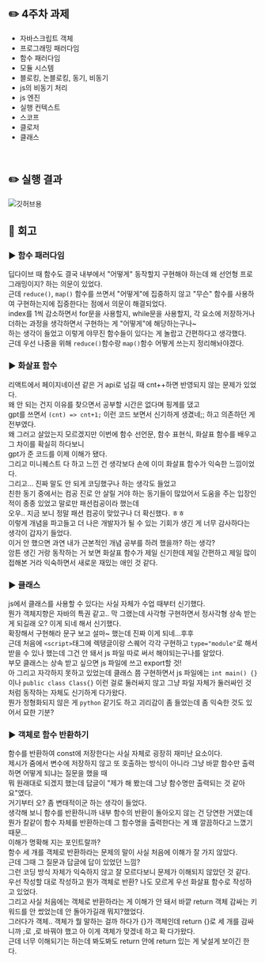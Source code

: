 ## ✏️ 4주차 과제
- 자바스크립트 객체
- 프로그래밍 패러다임
- 함수 패러다임
- 모듈 시스템
- 블로킹, 논블로킹, 동기, 비동기
- js의 비동기 처리
- js 엔진
- 실행 컨텍스트
- 스코프
- 클로저
- 클래스

<br>

## ✏️ 실행 결과
![깃허브용](https://github.com/user-attachments/assets/019b2bb6-8342-45fe-a85a-fc9733a46632)

## 👀 회고
### ▶️ 함수 패러다임
딥다이브 때 함수도 결국 내부에서 "어떻게" 동작할지 구현해야 하는데 왜 선언형 프로그래밍이지? 하는 의문이 있었다.<br>
근데 `reduce()`, `map()` 함수를 쓰면서 "어떻게"에 집중하지 않고 "무슨" 함수를 사용하여 구현하는지에 집중한다는 점에서 의문이 해결되었다.<br>
index를 1씩 감소하면서 for문을 사용할지, while문을 사용할지, 각 요소에 저장하거나 더하는 과정을 생각하면서 구현하는 게 "어떻게"에 해당하는구나~<br>
하는 생각이 들었고 이렇게 야무진 함수들이 있다는 게 놀랍고 간편하다고 생각했다.<br>
근데 우선 나중을 위해 `reduce()`함수랑 `map()`함수 어떻게 쓰는지 정리해놔야겠다.

### ▶️ 화살표 함수
리액트에서 페이지네이션 같은 거 api로 넘길 때 cnt++하면 반영되지 않는 문제가 있었다.<br>
왜 안 되는 건지 이유를 찾으면서 공부할 시간은 없다며 핑계를 댔고<br>
gpt를 쓰면서 `(cnt) => cnt+1;` 이런 코드 보면서 신기하게 생겼네;; 하고 의존하던 게 전부였다.<br>
왜 그러고 살았는지 모르겠지만 이번에 함수 선언문, 함수 표현식, 화살표 함수를 배우고 그 차이를 확실히 하다보니<br>
gpt가 준 코드를 이제 이해가 됐다.<br>
그리고 미니퀘스트 다 하고 느낀 건 생각보다 손에 이미 화살표 함수가 익숙한 느낌이었다.<br>
그리고... 진짜 말도 안 되게 코딩했구나 하는 생각도 들었고<br>
친한 동기 중에서는 컴공 진로 안 살릴 거야 하는 동기들이 많았어서 도움을 주는 입장인 적이 종종 있었고 말로만 패션컴공이라 했는데<br>
오우.. 지금 보니 정말 패션 컴공이 맞았구나 더 확신했다. ㅎㅎ<br>
이렇게 개념을 파고들고 더 나은 개발자가 될 수 있는 기회가 생긴 게 너무 감사하다는 생각이 갑자기 들었다.<br>
이거 안 했으면 과연 내가 근본적인 개념 공부를 하려 했을까? 하는 생각?<br>
암튼 생긴 거랑 동작하는 거 보면 화살표 함수가 제일 신기한데 제일 간편하고 제일 많이 접해본 거라 익숙하면서 새로운 재밌는 애인 것 같다.

### ▶️ 클래스
js에서 클래스를 사용할 수 있다는 사실 자체가 수업 때부터 신기했다.<br>
뭔가 객체지향은 자바의 특권 같고.. 막 그랬는데 사각형 구현하면서 정사각형 상속 받는 게 되길래 오? 이게 되네 해서 신기했다.<br>
확장해서 구현해라 문구 보고 설마~ 했는데 진짜 이게 되네...후후<br>
근데 처음에 `<script>`태그에 렉탱글이랑 스퀘어 각각 구현하고 `type="module"`로 해서 받을 수 있나 했는데 그건 안 돼서 js 파일 따로 써서 해야되는구나를 알았다.<br>
부모 클래스는 상속 받고 싶으면 js 파일에 쓰고 export할 것!<br>
아 그리고 자각하지 못하고 있었는데 클래스 쯤 구현하면서 js 파일에는 `int main() {}`이나 `public class Class{}` 이런 걸로 둘러싸지 않고 그냥 파일 자체가 둘러싸인 것처럼 동작하는 자체도 신기하게 다가왔다.<br>
뭔가 정형화되지 않은 게 `python` 같기도 하고 괴리감이 좀 들었는데 좀 익숙한 것도 있어서 묘한 기분?

### ▶️ 객체로 함수 반환하기
함수를 반환하여 const에 저장한다는 사실 자체로 굉장히 재미난 요소이다.<br>
제시가 줌에서 변수에 저장하지 않고 또 호출하는 방식이 아니라 그냥 바깥 함수만 출력하면 어떻게 되냐는 질문을 했을 때<br>
뭐 원래대로 되겠지 했는데 답글이 "제가 해 봤는데 그냥 함수명만 출력되는 것 같아요"였다.<br>
거기부터 오? 좀 변태적이군 하는 생각이 들었다.<br>
생각해 보니 함수를 반환하니까 내부 함수의 반환이 돌아오지 않는 건 당연한 거였는데<br>
뭔가 칼같이 함수 자체를 반환하는데 그 함수명을 출력한다는 게 꽤 깔끔하다고 느꼈기 때문...<br>
이해가 명확해 지는 포인트랄까?<br>
함수 세 개를 객체로 반환하라는 문제의 말이 사실 처음에 이해가 잘 가지 않았다.<br>
근데 그때 그 질문과 답글에 답이 있었던 느낌?<br>
그런 코딩 방식 자체가 익숙하지 않고 잘 모르다보니 문제가 이해되지 않았던 것 같다.<br>
우선 작성할 대로 작성하고 뭔가 객체로 반환? 나도 모르게 우선 화살표 함수로 작성하고 있었다.<br>
그리고 사실 처음에는 객체로 반환하라는 게 이해가 안 돼서 바깥 return 객체 감싸는 키워드를 안 썼었는데 안 돌아가길래 뭐지?했었다.<br>
그러다가 객체.. 객체가 뭘 말하는 걸까 하다가 {}가 객체인데 return {}로 세 개를 감싸니까 ;로 ,로 바꿔야 했고 아 이게 객체가 맞겠네 하고 확 다가왔다.<br>
근데 너무 이해되기는 하는데 봐도봐도 return 안에 return 있는 게 낯설게 보이긴 한다.
